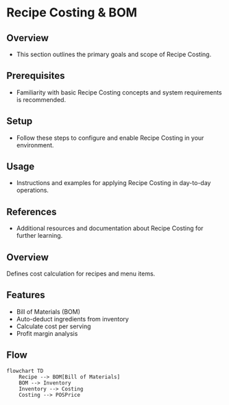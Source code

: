 # Recipe Costing & BOM

## Overview
- This section outlines the primary goals and scope of Recipe Costing.

## Prerequisites
- Familiarity with basic Recipe Costing concepts and system requirements is recommended.

## Setup
- Follow these steps to configure and enable Recipe Costing in your environment.

## Usage
- Instructions and examples for applying Recipe Costing in day-to-day operations.

## References
- Additional resources and documentation about Recipe Costing for further learning.


## Overview
Defines cost calculation for recipes and menu items.

## Features
- Bill of Materials (BOM)
- Auto-deduct ingredients from inventory
- Calculate cost per serving
- Profit margin analysis

## Flow
```mermaid
flowchart TD
    Recipe --> BOM[Bill of Materials]
    BOM --> Inventory
    Inventory --> Costing
    Costing --> POSPrice
```
